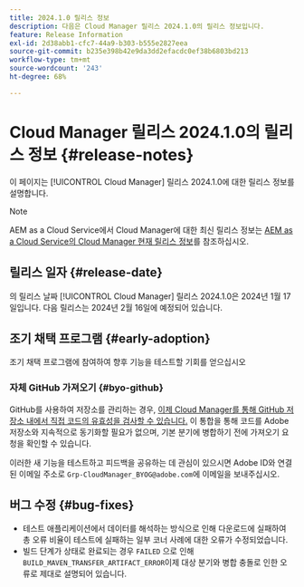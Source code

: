 ```yaml
---
title: 2024.1.0 릴리스 정보
description: 다음은 Cloud Manager 릴리스 2024.1.0의 릴리스 정보입니다.
feature: Release Information
exl-id: 2d38abb1-cfc7-44a9-b303-b555e2827eea
source-git-commit: b235e398b42e9da3dd2efacdc0ef38b6803bd213
workflow-type: tm+mt
source-wordcount: '243'
ht-degree: 68%

---
```



# Cloud Manager 릴리스 2024.1.0의 릴리스 정보 {#release-notes}

이 페이지는 [!UICONTROL Cloud Manager] 릴리스 2024.1.0에 대한 릴리스 정보를 설명합니다.

>[!NOTE]
>
>AEM as a Cloud Service에서 Cloud Manager에 대한 최신 릴리스 정보는 [AEM as a Cloud Service의 Cloud Manager 현재 릴리스 정보](https://experienceleague.adobe.com/docs/experience-manager-cloud-service/content/implementing/using-cloud-manager/release-notes-cloud-manager/release-notes-cm-current.html)를 참조하십시오.

## 릴리스 일자 {#release-date}

의 릴리스 날짜 [!UICONTROL Cloud Manager] 릴리스 2024.1.0은 2024년 1월 17일입니다. 다음 릴리스는 2024년 2월 16일에 예정되어 있습니다.

## 조기 채택 프로그램 {#early-adoption}

조기 채택 프로그램에 참여하여 향후 기능을 테스트할 기회를 얻으십시오

### 자체 GitHub 가져오기 {#byo-github}

GitHub를 사용하여 저장소를 관리하는 경우, [이제 Cloud Manager를 통해 GitHub 저장소 내에서 직접 코드의 유효성을 검사할 수 있습니다.](/help/managing-code/byo-github.md) 이 통합을 통해 코드를 Adobe 저장소와 지속적으로 동기화할 필요가 없으며, 기본 분기에 병합하기 전에 가져오기 요청을 확인할 수 있습니다.

이러한 새 기능을 테스트하고 피드백을 공유하는 데 관심이 있으시면 Adobe ID와 연결된 이메일 주소로 `Grp-CloudManager_BYOG@adobe.com`에 이메일을 보내주십시오.

## 버그 수정 {#bug-fixes}

* 테스트 애플리케이션에서 데이터를 해석하는 방식으로 인해 다운로드에 실패하여 총 오류 비율이 테스트에 실패하는 일부 코너 사례에 대한 오류가 수정되었습니다.
* 빌드 단계가 상태로 완료되는 경우 `FAILED` 으로 인해 `BUILD_MAVEN_TRANSFER_ARTIFACT_ERROR`이제 대상 분기와 병합 충돌로 인한 오류로 제대로 설명되어 있습니다.
